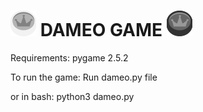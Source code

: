 # ![](icons/king_white.png) DAMEO GAME ![](icons/king_black.png)

Requirements:
pygame 2.5.2


To run the game:
Run dameo.py file

or in bash:
python3 dameo.py


